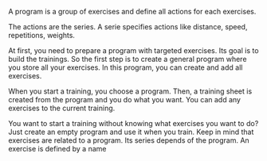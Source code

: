 
A program is a group of exercises and define all actions for each exercises.

The actions are the series. A serie specifies actions like distance, speed, repetitions, weights.

At first, you need to prepare a program with targeted exercises. Its goal is to build the trainings.
So the first step is to create a general program where you store all your exercises.
In this program, you can create and add all exercises.

When you start a training, you choose a program. Then, a training sheet is created from the program and you do what you want.
You can add any exercises to the current training.

You want to start a training without knowing what exercises you want to do? Just create an empty program and use it when you train.
Keep in mind that exercises are related to a program. Its series depends of the program.
An exercise is defined by a name



